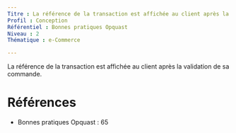 ```yaml
---
Titre : La référence de la transaction est affichée au client après la validation de sa commande.
Profil : Conception
Référentiel : Bonnes pratiques Opquast
Niveau : 2
Thématique : e-Commerce

---
```

La référence de la transaction est affichée au client après la validation de sa commande.

# Références

*   Bonnes pratiques Opquast : 65